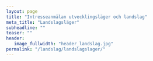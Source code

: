 ```yaml
---
layout: page
title: "Intresseanmälan utvecklingsläger och landslag"
meta_title: "Landslagsläger"
subheadline: ""
teaser: ""
header:
   image_fullwidth: "header_landslag.jpg"
permalink: "/landslag/landslagslager/"
---
```


